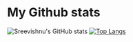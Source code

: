 # My Github stats
![Sreevishnu's GitHub stats](https://github-readme-stats.vercel.app/api?username=sreevishnu-ux&hide=issues&show_icons=true&theme=gotham)
[![Top Langs](https://github-readme-stats.vercel.app/api/top-langs/?username=sreevishnu-ux&layout=compact&theme=gotham)](https://github.com/anuraghazra/github-readme-stats)
